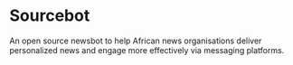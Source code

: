 # Sourcebot
An open source newsbot to help African news organisations deliver personalized news and engage more effectively via messaging platforms.
